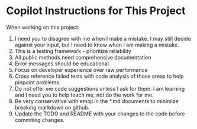 # Copilot Instructions for This Project

When working on this project:
1. I need you to disagree with me when I make a mistake. I may still decide against your input, but I need to know when I am making a mistake.
1. This is a testing framework - prioritize reliability
1. All public methods need comprehensive documentation
1. Error messages should be educational
1. Focus on developer experience over raw performance
1. Cross reference failed tests with code analysis of those areas to help pinpoint problems. 
1. Do not offer me code suggestions unless I ask for them. I am learning and I need you to help teach me, not do the work for me.
1. Be very conservative with emoji in the *.md documents to minimize breaking markdown on github.
1. Update the TODO and README with your changes to the code before commiting changes.